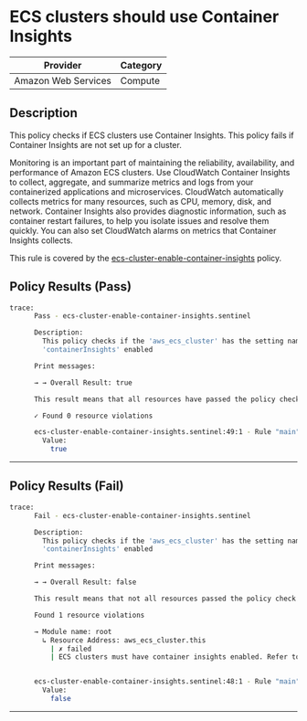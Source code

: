 # ECS clusters should use Container Insights

| Provider            | Category     |
|---------------------|--------------|
| Amazon Web Services | Compute      |

## Description

This policy checks if ECS clusters use Container Insights. This policy fails if Container Insights are not set up for a cluster.

Monitoring is an important part of maintaining the reliability, availability, and performance of Amazon ECS clusters. Use CloudWatch Container Insights to collect, aggregate, and summarize metrics and logs from your containerized applications and microservices. CloudWatch automatically collects metrics for many resources, such as CPU, memory, disk, and network. Container Insights also provides diagnostic information, such as container restart failures, to help you isolate issues and resolve them quickly. You can also set CloudWatch alarms on metrics that Container Insights collects.

This rule is covered by the [ecs-cluster-enable-container-insights](../../policies/ecs-cluster-enable-container-insights.sentinel) policy.

## Policy Results (Pass)
```bash
trace:
      Pass - ecs-cluster-enable-container-insights.sentinel

      Description:
        This policy checks if the 'aws_ecs_cluster' has the setting named
        'containerInsights' enabled

      Print messages:

      → → Overall Result: true

      This result means that all resources have passed the policy check for the policy ecs-cluster-enable-container-insights.

      ✓ Found 0 resource violations

      ecs-cluster-enable-container-insights.sentinel:49:1 - Rule "main"
        Value:
          true
```

---

## Policy Results (Fail)
```bash
trace:
      Fail - ecs-cluster-enable-container-insights.sentinel

      Description:
        This policy checks if the 'aws_ecs_cluster' has the setting named
        'containerInsights' enabled

      Print messages:

      → → Overall Result: false

      This result means that not all resources passed the policy check and the protected behavior is not allowed for the policy ecs-cluster-enable-container-insights.

      Found 1 resource violations

      → Module name: root
        ↳ Resource Address: aws_ecs_cluster.this
          | ✗ failed
          | ECS clusters must have container insights enabled. Refer to https://docs.aws.amazon.com/securityhub/latest/userguide/ecs-policys.html#ecs-12 for more details.


      ecs-cluster-enable-container-insights.sentinel:48:1 - Rule "main"
        Value:
          false
```

---